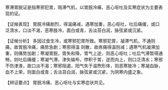 寒滞胃脘证是指寒邪犯胃，阻滞气机，以胃脘冷痛、恶心呕吐及实寒症状为主要表现的证。

【证候表现】
胃脘冷痛剧烈，得温痛减，遇寒加重，恶心呕吐，吐后痛缓，或口泛清水，口淡不渴，恶寒肢冷，面白或青，舌淡苔白润，脉弦紧或沉紧。

【证候分析】
多因过食生冷，或寒邪犯胃所致。寒邪犯胃，凝滞气机，不通则痛，故胃脘冷痛，痛势急剧；寒邪得温
则散，故疼痛得温则减；遇寒气机凝滞加重，则痛势加剧；寒凝胃脘，胃失和降，胃气上逆，则恶心呕吐；吐后气滞暂得通畅，则吐后痛缓；寒凝气滞，津失输布，停积于胃，逆而向上，则口泛清水；寒邪不伤津液，故口淡不渴；寒邪阻遏，阳气失于温煦形体，则恶寒肢冷；寒凝血脉，血不上荣，则面白或青；舌淡苔白润，脉弦紧或沉紧，为阴寒内盛之象。

【辨证要点】
胃脘冷痛、恶心呕吐与实寒症状共见。